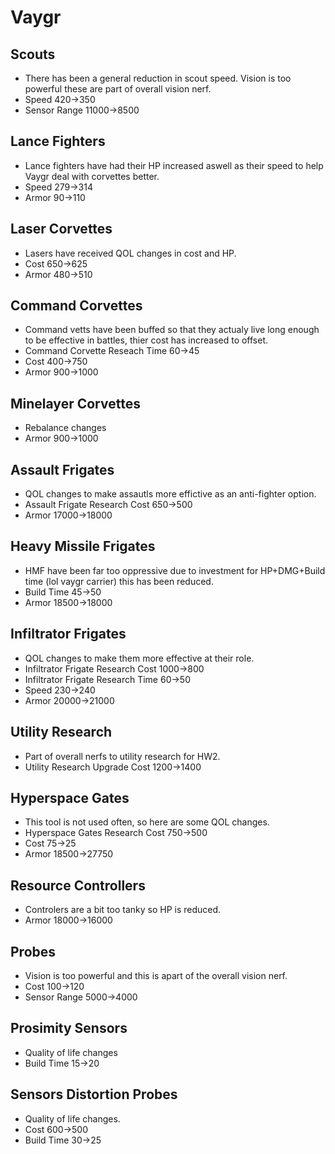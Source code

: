 # Vaygr

## Scouts
* There has been a general reduction in scout speed. Vision is too powerful these are part of overall vision nerf.
* Speed 420->350
* Sensor Range 11000->8500

## Lance Fighters
* Lance fighters have had their HP increased aswell as their speed to help Vaygr deal with corvettes better.
* Speed 279->314
* Armor 90->110

## Laser Corvettes
* Lasers have received QOL changes in cost and HP.
* Cost 650->625
* Armor 480->510

## Command Corvettes
* Command vetts have been buffed so that they actualy live long enough to be effective in battles, thier cost has increased to offset.
* Command Corvette Reseach Time 60->45
* Cost 400->750
* Armor 900->1000

## Minelayer Corvettes
* Rebalance changes
* Armor 900->1000

## Assault Frigates
* QOL changes to make assautls more effictive as an anti-fighter option.
* Assault Frigate Research Cost 650->500
* Armor 17000->18000

## Heavy Missile Frigates
* HMF have been far too oppressive due to investment for HP+DMG+Build time (lol vaygr carrier) this has been reduced.
* Build Time 45->50
* Armor 18500->18000

## Infiltrator Frigates
* QOL changes to make them more effective at their role.
* Infiltrator Frigate Research Cost 1000->800
* Infiltrator Frigate Research Time 60->50
* Speed 230->240
* Armor 20000->21000    

## Utility Research
* Part of overall nerfs to utility research for HW2.
* Utility Research Upgrade Cost 1200->1400

## Hyperspace Gates
* This tool is not used often, so here are some QOL changes.
* Hyperspace Gates Research Cost 750->500
* Cost 75->25
* Armor 18500->27750

## Resource Controllers
* Controlers are a bit too tanky so HP is reduced.
* Armor 18000->16000

## Probes
* Vision is too powerful and this is apart of the overall vision nerf.
* Cost 100->120
* Sensor Range 5000->4000

## Prosimity Sensors
* Quality of life changes
* Build Time 15->20

## Sensors Distortion Probes
* Quality of life changes.
* Cost 600->500
* Build Time 30->25
